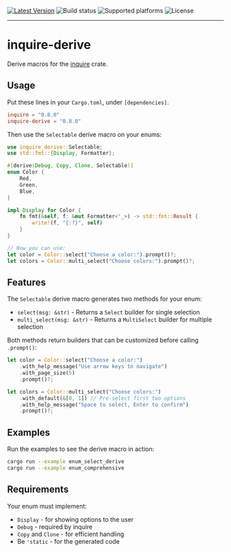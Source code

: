 [![Latest Version]][crates.io] ![Build status] ![Supported platforms] ![License]

[crates.io]: https://crates.io/crates/inquire-derive
[latest version]: https://img.shields.io/crates/v/inquire-derive.svg
[build status]: https://github.com/mikaelmello/inquire/actions/workflows/build.yml/badge.svg
[supported platforms]: https://img.shields.io/badge/platform-linux%20%7C%20macos%20%7C%20windows-success
[license]: https://img.shields.io/crates/l/inquire-derive.svg

---

# inquire-derive

Derive macros for the [inquire](https://crates.io/crates/inquire) crate.

## Usage

Put these lines in your `Cargo.toml`, under `[dependencies]`.

```toml
inquire = "0.8.0"
inquire-derive = "0.8.0"
```

Then use the `Selectable` derive macro on your enums:

```rust
use inquire_derive::Selectable;
use std::fmt::{Display, Formatter};

#[derive(Debug, Copy, Clone, Selectable)]
enum Color {
    Red,
    Green,
    Blue,
}

impl Display for Color {
    fn fmt(&self, f: &mut Formatter<'_>) -> std::fmt::Result {
        write!(f, "{:?}", self)
    }
}

// Now you can use:
let color = Color::select("Choose a color:").prompt()?;
let colors = Color::multi_select("Choose colors:").prompt()?;
```

## Features

The `Selectable` derive macro generates two methods for your enum:

- `select(msg: &str)` - Returns a `Select` builder for single selection
- `multi_select(msg: &str)` - Returns a `MultiSelect` builder for multiple selection

Both methods return builders that can be customized before calling `.prompt()`:

```rust
let color = Color::select("Choose a color:")
    .with_help_message("Use arrow keys to navigate")
    .with_page_size(5)
    .prompt()?;

let colors = Color::multi_select("Choose colors:")
    .with_default(&[0, 1]) // Pre-select first two options
    .with_help_message("Space to select, Enter to confirm")
    .prompt()?;
```

## Examples

Run the examples to see the derive macro in action:

```bash
cargo run --example enum_select_derive
cargo run --example enum_comprehensive
```

## Requirements

Your enum must implement:
- `Display` - for showing options to the user
- `Debug` - required by inquire
- `Copy` and `Clone` - for efficient handling
- Be `'static` - for the generated code
